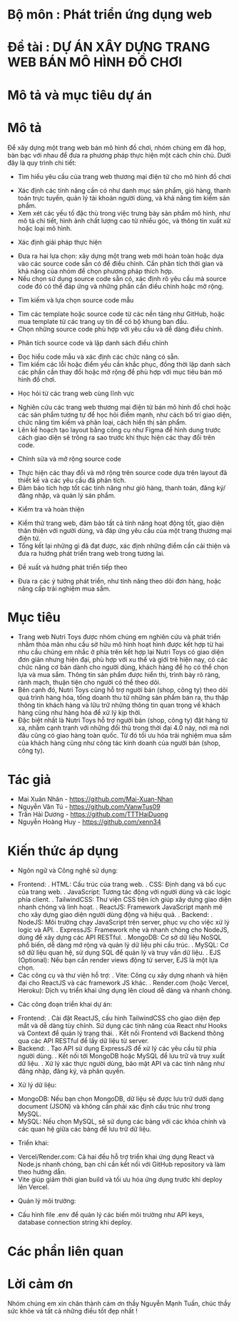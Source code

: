 # Bộ môn : Phát triển ứng dụng web

# Đề tài : DỰ ÁN XÂY DỰNG TRANG WEB BÁN MÔ HÌNH ĐỒ CHƠI

# Mô tả và mục tiêu dự án

# Mô tả
Để xây dựng một trang web bán mô hình đồ chơi, nhóm chúng em đã họp, bàn bạc với nhau để đưa ra phương pháp thực hiện một cách chỉn chủ. Dưới đây là quy trình chi tiết:
- Tìm hiểu yêu cầu của trang web thương mại điện tử cho mô hình đồ chơi
+ Xác định các tính năng cần có như danh mục sản phẩm, giỏ hàng, thanh toán trực tuyến, quản lý tài khoản người dùng, và khả năng tìm kiếm sản phẩm.
+ Xem xét các yếu tố đặc thù trong việc trưng bày sản phẩm mô hình, như mô tả chi tiết, hình ảnh chất lượng cao từ nhiều góc, và thông tin xuất xứ hoặc loại mô hình.
- Xác định giải pháp thực hiện
+ Đưa ra hai lựa chọn: xây dựng một trang web mới hoàn toàn hoặc dựa vào các source code sẵn có để điều chỉnh. Cần phân tích thời gian và khả năng của nhóm để chọn phương pháp thích hợp.
+ Nếu chọn sử dụng source code sẵn có, xác định rõ yêu cầu mà source code đó có thể đáp ứng và những phần cần điều chỉnh hoặc mở rộng.
- Tìm kiếm và lựa chọn source code mẫu
+ Tìm các template hoặc source code từ các nền tảng như GitHub, hoặc mua template từ các trang uy tín để có bộ khung ban đầu.
+ Chọn những source code phù hợp với yêu cầu và dễ dàng điều chỉnh.
- Phân tích source code và lập danh sách điều chỉnh
+ Đọc hiểu code mẫu và xác định các chức năng có sẵn.
+ Tìm kiếm các lỗi hoặc điểm yếu cần khắc phục, đồng thời lập danh sách các phần cần thay đổi hoặc mở rộng để phù hợp với mục tiêu bán mô hình đồ chơi.
- Học hỏi từ các trang web cùng lĩnh vực
+ Nghiên cứu các trang web thương mại điện tử bán mô hình đồ chơi hoặc các sản phẩm tương tự để học hỏi điểm mạnh, như cách bố trí giao diện, chức năng tìm kiếm và phân loại, cách hiển thị sản phẩm.
+ Lên kế hoạch tạo layout bằng công cụ như Figma để hình dung trước cách giao diện sẽ trông ra sao trước khi thực hiện các thay đổi trên code.
- Chỉnh sửa và mở rộng source code
+ Thực hiện các thay đổi và mở rộng trên source code dựa trên layout đã thiết kế và các yêu cầu đã phân tích.
+ Đảm bảo tích hợp tốt các tính năng như giỏ hàng, thanh toán, đăng ký/đăng nhập, và quản lý sản phẩm.
- Kiểm tra và hoàn thiện
+ Kiểm thử trang web, đảm bảo tất cả tính năng hoạt động tốt, giao diện thân thiện với người dùng, và đáp ứng yêu cầu của một trang thương mại điện tử.
+ Tổng kết lại những gì đã đạt được, xác định những điểm cần cải thiện và đưa ra hướng phát triển trang web trong tương lai.
- Đề xuất và hướng phát triển tiếp theo
+ Đưa ra các ý tưởng phát triển, như tính năng theo dõi đơn hàng, hoặc nâng cấp trải nghiệm mua sắm.
# Mục tiêu
- Trang web Nutri Toys được nhóm chúng em nghiên cứu và phát triển nhằm thỏa mãn nhu cầu sở hữu mô hình hoạt hình được kết hợp từ hai nhu cầu chúng em nhắc ở phía trên kết hợp lại
Nutri Toys có giao diện đơn giản nhưng hiện đại, phù hợp với xu thế và giới trẻ hiện nay, có các chức năng cơ bản dành cho người dùng, khách hàng để họ có thể chọn lựa và mua sắm. Thông tin sản phẩm được hiển thị, trình bày rõ ràng, rành mạch, thuận tiện cho người có thể theo dõi. 
- Bên cạnh đó, Nutri Toys cũng hỗ trợ người bán (shop, công ty) theo dõi quá trình hàng hóa, tổng doanh thu từ những sản phẩm bán ra, thu thập thông tin khách hàng và lữu trữ những thông tin quan trọng về khách hàng cũng như hàng hóa để xử lý kịp thời.
- Đặc biệt nhất là Nutri Toys hỗ trợ người bán (shop, công ty) đặt hàng từ xa, nhằm cạnh tranh với những đối thủ trong thời đại 4.0 này, nơi mà nơi đâu cũng có giao hàng toàn quốc. Từ đó tối ưu hóa trải nghiệm mua sắm của khách hàng cũng như công tác kinh doanh của người bán (shop, công ty).
# Tác giả
- Mai Xuân Nhân - https://github.com/Mai-Xuan-Nhan
- Nguyễn Văn Tú - https://github.com/VanwTus09
- Trần Hải Dương - https://github.com/TTTHaiDuong
- Nguyễn Hoàng Huy - https://github.com/xenn34
# Kiến thức áp dụng
- Ngôn ngữ và Công nghệ sử dụng:
+ Frontend:
. HTML: Cấu trúc của trang web.
. CSS: Định dạng và bố cục của trang web.
. JavaScript: Tương tác động với người dùng và các logic phía client.
. TailwindCSS: Thư viện CSS tiện ích giúp xây dựng giao diện nhanh chóng và linh hoạt.
. ReactJS: Framework JavaScript mạnh mẽ cho xây dựng giao diện người dùng động và hiệu quả.
. Backend:
. NodeJS: Môi trường chạy JavaScript trên server, phục vụ cho việc xử lý logic và API.
. ExpressJS: Framework nhẹ và nhanh chóng cho NodeJS, dùng để xây dựng các API RESTful.
. MongoDB: Cơ sở dữ liệu NoSQL phổ biến, dễ dàng mở rộng và quản lý dữ liệu phi cấu trúc.
. MySQL: Cơ sở dữ liệu quan hệ, sử dụng SQL để quản lý và truy vấn dữ liệu.
. EJS (Optional): Nếu bạn cần render views động từ server, EJS là một lựa chọn.
+ Các công cụ và thư viện hỗ trợ:
. Vite: Công cụ xây dựng nhanh và hiện đại cho ReactJS và các framework JS khác.
. Render.com (hoặc Vercel, Heroku): Dịch vụ triển khai ứng dụng lên cloud dễ dàng và nhanh chóng.
- Các công đoạn triển khai dự án:
+ Frontend:
. Cài đặt ReactJS, cấu hình TailwindCSS cho giao diện đẹp mắt và dễ dàng tùy chỉnh.
Sử dụng các tính năng của React như Hooks và Context để quản lý trạng thái.
. Kết nối Frontend với Backend thông qua các API RESTful để lấy dữ liệu từ server.
+ Backend:
. Tạo API sử dụng ExpressJS để xử lý các yêu cầu từ phía người dùng.
. Kết nối tới MongoDB hoặc MySQL để lưu trữ và truy xuất dữ liệu.
. Xử lý xác thực người dùng, bảo mật API và các tính năng như đăng nhập, đăng ký, và phân quyền.
- Xử lý dữ liệu:
+ MongoDB: Nếu bạn chọn MongoDB, dữ liệu sẽ được lưu trữ dưới dạng document (JSON) và không cần phải xác định cấu trúc như trong MySQL.
+ MySQL: Nếu chọn MySQL, sẽ sử dụng các bảng với các khóa chính và các quan hệ giữa các bảng để lưu trữ dữ liệu.
- Triển khai:
+ Vercel/Render.com: Cả hai đều hỗ trợ triển khai ứng dụng React và Node.js nhanh chóng, bạn chỉ cần kết nối với GitHub repository và làm theo hướng dẫn.
+ Vite giúp giảm thời gian build và tối ưu hóa ứng dụng trước khi deploy lên Vercel.
- Quản lý môi trường:
+ Cấu hình file .env để quản lý các biến môi trường như API keys, database connection string khi deploy.
# Các phần liên quan
# Lời cảm ơn
Nhóm chúng em xin chân thành cảm ơn thầy Nguyễn Mạnh Tuấn, chúc thầy sức khỏe và tất cả những điều tốt đẹp nhất !

